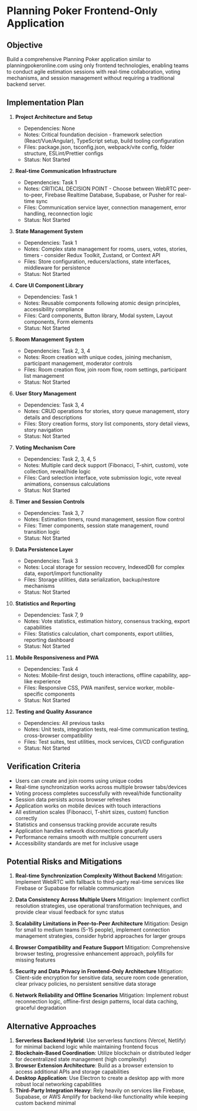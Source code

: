 # Planning Poker Frontend-Only Application

## Objective
Build a comprehensive Planning Poker application similar to planningpokeronline.com using only frontend technologies, enabling teams to conduct agile estimation sessions with real-time collaboration, voting mechanisms, and session management without requiring a traditional backend server.

## Implementation Plan

1. **Project Architecture and Setup**
   - Dependencies: None
   - Notes: Critical foundation decision - framework selection (React/Vue/Angular), TypeScript setup, build tooling configuration
   - Files: package.json, tsconfig.json, webpack/vite config, folder structure, ESLint/Prettier configs
   - Status: Not Started

2. **Real-time Communication Infrastructure**
   - Dependencies: Task 1
   - Notes: CRITICAL DECISION POINT - Choose between WebRTC peer-to-peer, Firebase Realtime Database, Supabase, or Pusher for real-time sync
   - Files: Communication service layer, connection management, error handling, reconnection logic
   - Status: Not Started

3. **State Management System**
   - Dependencies: Task 1
   - Notes: Complex state management for rooms, users, votes, stories, timers - consider Redux Toolkit, Zustand, or Context API
   - Files: Store configuration, reducers/actions, state interfaces, middleware for persistence
   - Status: Not Started

4. **Core UI Component Library**
   - Dependencies: Task 1
   - Notes: Reusable components following atomic design principles, accessibility compliance
   - Files: Card components, Button library, Modal system, Layout components, Form elements
   - Status: Not Started

5. **Room Management System**
   - Dependencies: Task 2, 3, 4
   - Notes: Room creation with unique codes, joining mechanism, participant management, moderator controls
   - Files: Room creation flow, join room flow, room settings, participant list management
   - Status: Not Started

6. **User Story Management**
   - Dependencies: Task 3, 4
   - Notes: CRUD operations for stories, story queue management, story details and descriptions
   - Files: Story creation forms, story list components, story detail views, story navigation
   - Status: Not Started

7. **Voting Mechanism Core**
   - Dependencies: Task 2, 3, 4, 5
   - Notes: Multiple card deck support (Fibonacci, T-shirt, custom), vote collection, reveal/hide logic
   - Files: Card selection interface, vote submission logic, vote reveal animations, consensus calculations
   - Status: Not Started

8. **Timer and Session Controls**
   - Dependencies: Task 3, 7
   - Notes: Estimation timers, round management, session flow control
   - Files: Timer components, session state management, round transition logic
   - Status: Not Started

9. **Data Persistence Layer**
   - Dependencies: Task 3
   - Notes: Local storage for session recovery, IndexedDB for complex data, export/import functionality
   - Files: Storage utilities, data serialization, backup/restore mechanisms
   - Status: Not Started

10. **Statistics and Reporting**
    - Dependencies: Task 7, 9
    - Notes: Vote statistics, estimation history, consensus tracking, export capabilities
    - Files: Statistics calculation, chart components, export utilities, reporting dashboard
    - Status: Not Started

11. **Mobile Responsiveness and PWA**
    - Dependencies: Task 4
    - Notes: Mobile-first design, touch interactions, offline capability, app-like experience
    - Files: Responsive CSS, PWA manifest, service worker, mobile-specific components
    - Status: Not Started

12. **Testing and Quality Assurance**
    - Dependencies: All previous tasks
    - Notes: Unit tests, integration tests, real-time communication testing, cross-browser compatibility
    - Files: Test suites, test utilities, mock services, CI/CD configuration
    - Status: Not Started

## Verification Criteria
- Users can create and join rooms using unique codes
- Real-time synchronization works across multiple browser tabs/devices
- Voting process completes successfully with reveal/hide functionality
- Session data persists across browser refreshes
- Application works on mobile devices with touch interactions
- All estimation scales (Fibonacci, T-shirt sizes, custom) function correctly
- Statistics and consensus tracking provide accurate results
- Application handles network disconnections gracefully
- Performance remains smooth with multiple concurrent users
- Accessibility standards are met for inclusive usage

## Potential Risks and Mitigations

1. **Real-time Synchronization Complexity Without Backend**
   Mitigation: Implement WebRTC with fallback to third-party real-time services like Firebase or Supabase for reliable communication

2. **Data Consistency Across Multiple Users**
   Mitigation: Implement conflict resolution strategies, use operational transformation techniques, and provide clear visual feedback for sync status

3. **Scalability Limitations in Peer-to-Peer Architecture**
   Mitigation: Design for small to medium teams (5-15 people), implement connection management strategies, consider hybrid approaches for larger groups

4. **Browser Compatibility and Feature Support**
   Mitigation: Comprehensive browser testing, progressive enhancement approach, polyfills for missing features

5. **Security and Data Privacy in Frontend-Only Architecture**
   Mitigation: Client-side encryption for sensitive data, secure room code generation, clear privacy policies, no persistent sensitive data storage

6. **Network Reliability and Offline Scenarios**
   Mitigation: Implement robust reconnection logic, offline-first design patterns, local data caching, graceful degradation

## Alternative Approaches

1. **Serverless Backend Hybrid**: Use serverless functions (Vercel, Netlify) for minimal backend logic while maintaining frontend focus
2. **Blockchain-Based Coordination**: Utilize blockchain or distributed ledger for decentralized state management (high complexity)
3. **Browser Extension Architecture**: Build as a browser extension to access additional APIs and storage capabilities
4. **Desktop Application**: Use Electron to create a desktop app with more robust local networking capabilities
5. **Third-Party Integration Heavy**: Rely heavily on services like Firebase, Supabase, or AWS Amplify for backend-like functionality while keeping custom backend minimal